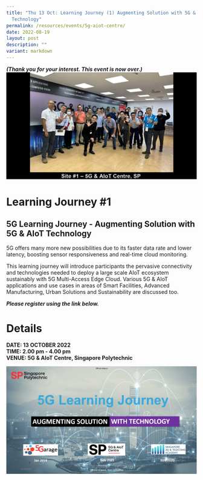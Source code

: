 ```yaml
---
title: "Thu 13 Oct: Learning Journey (1) Augmenting Solution with 5G & AIoT
  Technology"
permalink: /resources/events/5g-aiot-centre/
date: 2022-08-19
layout: post
description: ""
variant: markdown
---
```

***(Thank you for your interest. This event  is now over.)***
![5GLF Group Photo_5G AIoT Centre](/images/events/5GLF/5GLF%20Group%20Photo_5G%20AIoT%20Centre,%20SP.jpg)

# Learning Journey #1

## **5G Learning Journey - Augmenting Solution with 5G &amp; AIoT Technology**


5G offers many more new possibilities due to its faster data rate and lower latency, boosting sensor responsiveness and real-time cloud monitoring. 

This learning journey will introduce participants the pervasive connectivity and technologies needed to deploy a large scale AIoT ecosystem sustainably with 5G Multi-Access Edge Cloud. Various 5G &amp; AIoT applications and use cases in areas of Smart Facilities, Advanced Manufacturing, Urban Solutions and Sustainability are discussed too.

***Please register using the link below.***
# Details
**DATE: 13 OCTOBER 2022** <br> 
**TIME: 2.00 pm - 4.00 pm** <br> 
**VENUE: 5G &amp; AIoT Centre, Singapore Polytechnic**<br>


![5G Learning Journey Cover Pic](/images/events/5GLF/5G%20Learning%20Journey%20Cover%20Pic.jpg)
